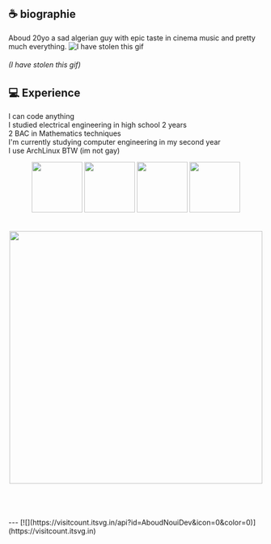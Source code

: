 ## **☕ biographie**
Aboud 20yo a sad algerian guy with epic taste in cinema music and pretty much everything.
![I have stolen this gif](https://media1.tenor.com/m/tWepUqY-q_kAAAAC/zelda.gif)
###### (I have stolen this gif)
## **💻 Experience**
I can code anything
<br>
I studied electrical engineering in high school 2 years 
<br>
2 BAC in Mathematics techniques
<br>
I'm currently studying computer engineering in my second year
<br>
I use ArchLinux BTW (im not gay)
<br>
<div align="center">
<img src="https://user-images.githubusercontent.com/74038190/212257465-7ce8d493-cac5-494e-982a-5a9deb852c4b.gif" width="100">
<img src="https://user-images.githubusercontent.com/74038190/212257468-1e9a91f1-b626-4baa-b15d-5c385dfa7ed2.gif" width="100">
<img src="https://user-images.githubusercontent.com/74038190/212257463-4d082cb4-7483-4eaf-bc25-6dde2628aabd.gif" width="100">
<img src="https://user-images.githubusercontent.com/74038190/212281775-b468df30-4edc-4bf8-a4ee-f52e1aaddc86.gif" width="100">
</div>
<br><br>
<div align="center">
<img src="https://github.com/Anmol-Baranwal/Cool-GIFs-For-GitHub/assets/74038190/403af6cc-32fd-4026-8fb5-ae523bf899c3" width="500">
  </div>
<br><br><br><br>
---
[![](https://visitcount.itsvg.in/api?id=AboudNouiDev&icon=0&color=0)](https://visitcount.itsvg.in)


<!---
AboudNouiDev/AboudNouiDev is a ✨ special ✨ repository because its `README.md` (this file) appears on your GitHub profile.
You can click the Preview link to take a look at your changes.
--->

